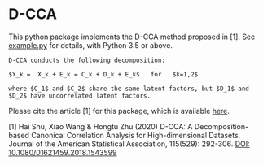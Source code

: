 # D-CCA
This python package implements the D-CCA method proposed in [1]. See [example.py](https://github.com/shu-hai/D-CCA/blob/master/example.py) for details, with Python 3.5 or above.

```
D-CCA conducts the following decomposition:

$Y_k =  X_k + E_k = C_k + D_k + E_k$   for   $k=1,2$

where $C_1$ and $C_2$ share the same latent factors, but $D_1$ and $D_2$ have uncorrelated latent factors.
```

Please cite the article [1] for this package, which is available [here](https://www.researchgate.net/publication/329691934_D-CCA_A_Decomposition-based_Canonical_Correlation_Analysis_for_High-Dimensional_Datasets).

[1] Hai Shu, Xiao Wang & Hongtu Zhu (2020) D-CCA: A Decomposition-based Canonical Correlation Analysis for High-dimensional Datasets. Journal of the American Statistical Association, 115(529): 292-306. [DOI: 10.1080/01621459.2018.1543599](https://doi.org/10.1080/01621459.2018.1543599) 

